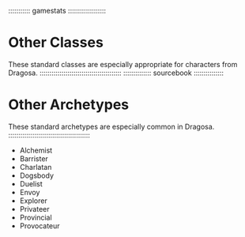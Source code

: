 ::::::::::: gamestats :::::::::::::::::::
# Other Classes

These standard classes are especially appropriate for characters from Dragosa.
:::::::::::::::::::::::::::::::::::::::::
:::::::::::::: sourcebook :::::::::::::::
# Other Archetypes

These standard archetypes are especially common in Dragosa.
:::::::::::::::::::::::::::::::::::::::::

  - Alchemist
  - Barrister
  - Charlatan
  - Dogsbody
  - Duelist
  - Envoy
  - Explorer
  - Privateer
  - Provincial
  - Provocateur
